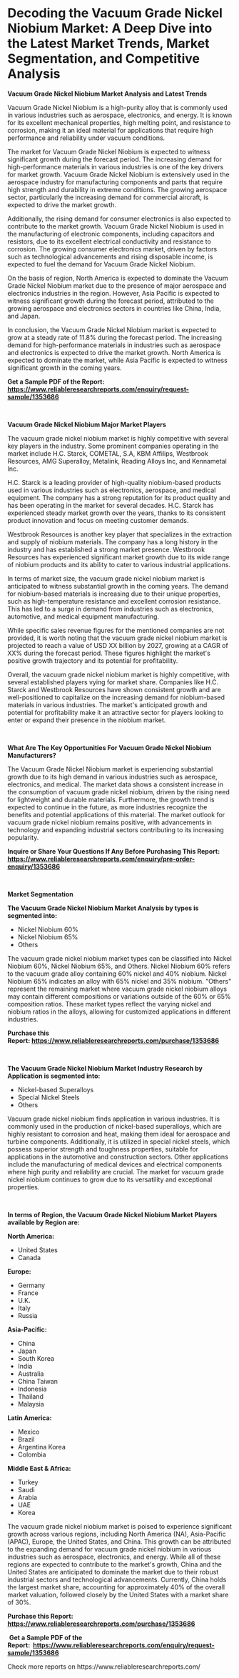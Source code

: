 <p><h1>Decoding the Vacuum Grade Nickel Niobium Market: A Deep Dive into the Latest Market Trends, Market Segmentation, and Competitive Analysis</h1></p><p><strong>Vacuum Grade Nickel Niobium Market Analysis and Latest Trends</strong></p>
<p><p>Vacuum Grade Nickel Niobium is a high-purity alloy that is commonly used in various industries such as aerospace, electronics, and energy. It is known for its excellent mechanical properties, high melting point, and resistance to corrosion, making it an ideal material for applications that require high performance and reliability under vacuum conditions.</p><p>The market for Vacuum Grade Nickel Niobium is expected to witness significant growth during the forecast period. The increasing demand for high-performance materials in various industries is one of the key drivers for market growth. Vacuum Grade Nickel Niobium is extensively used in the aerospace industry for manufacturing components and parts that require high strength and durability in extreme conditions. The growing aerospace sector, particularly the increasing demand for commercial aircraft, is expected to drive the market growth.</p><p>Additionally, the rising demand for consumer electronics is also expected to contribute to the market growth. Vacuum Grade Nickel Niobium is used in the manufacturing of electronic components, including capacitors and resistors, due to its excellent electrical conductivity and resistance to corrosion. The growing consumer electronics market, driven by factors such as technological advancements and rising disposable income, is expected to fuel the demand for Vacuum Grade Nickel Niobium.</p><p>On the basis of region, North America is expected to dominate the Vacuum Grade Nickel Niobium market due to the presence of major aerospace and electronics industries in the region. However, Asia Pacific is expected to witness significant growth during the forecast period, attributed to the growing aerospace and electronics sectors in countries like China, India, and Japan.</p><p>In conclusion, the Vacuum Grade Nickel Niobium market is expected to grow at a steady rate of 11.8% during the forecast period. The increasing demand for high-performance materials in industries such as aerospace and electronics is expected to drive the market growth. North America is expected to dominate the market, while Asia Pacific is expected to witness significant growth in the coming years.</p></p>
<p><strong>Get a Sample PDF of the Report:&nbsp; <a href="https://www.reliableresearchreports.com/enquiry/request-sample/1353686">https://www.reliableresearchreports.com/enquiry/request-sample/1353686</a></strong></p>
<p>&nbsp;</p>
<p><strong>Vacuum Grade Nickel Niobium Major Market Players</strong></p>
<p><p>The vacuum grade nickel niobium market is highly competitive with several key players in the industry. Some prominent companies operating in the market include H.C. Starck, COMETAL, S.A, KBM Affilips, Westbrook Resources, AMG Superalloy, Metalink, Reading Alloys Inc, and Kennametal Inc.</p><p>H.C. Starck is a leading provider of high-quality niobium-based products used in various industries such as electronics, aerospace, and medical equipment. The company has a strong reputation for its product quality and has been operating in the market for several decades. H.C. Starck has experienced steady market growth over the years, thanks to its consistent product innovation and focus on meeting customer demands.</p><p>Westbrook Resources is another key player that specializes in the extraction and supply of niobium materials. The company has a long history in the industry and has established a strong market presence. Westbrook Resources has experienced significant market growth due to its wide range of niobium products and its ability to cater to various industrial applications.</p><p>In terms of market size, the vacuum grade nickel niobium market is anticipated to witness substantial growth in the coming years. The demand for niobium-based materials is increasing due to their unique properties, such as high-temperature resistance and excellent corrosion resistance. This has led to a surge in demand from industries such as electronics, automotive, and medical equipment manufacturing.</p><p>While specific sales revenue figures for the mentioned companies are not provided, it is worth noting that the vacuum grade nickel niobium market is projected to reach a value of USD XX billion by 2027, growing at a CAGR of XX% during the forecast period. These figures highlight the market's positive growth trajectory and its potential for profitability.</p><p>Overall, the vacuum grade nickel niobium market is highly competitive, with several established players vying for market share. Companies like H.C. Starck and Westbrook Resources have shown consistent growth and are well-positioned to capitalize on the increasing demand for niobium-based materials in various industries. The market's anticipated growth and potential for profitability make it an attractive sector for players looking to enter or expand their presence in the niobium market.</p></p>
<p>&nbsp;</p>
<p><strong>What Are The Key Opportunities For Vacuum Grade Nickel Niobium Manufacturers?</strong></p>
<p><p>The Vacuum Grade Nickel Niobium market is experiencing substantial growth due to its high demand in various industries such as aerospace, electronics, and medical. The market data shows a consistent increase in the consumption of vacuum grade nickel niobium, driven by the rising need for lightweight and durable materials. Furthermore, the growth trend is expected to continue in the future, as more industries recognize the benefits and potential applications of this material. The market outlook for vacuum grade nickel niobium remains positive, with advancements in technology and expanding industrial sectors contributing to its increasing popularity.</p></p>
<p><strong>Inquire or Share Your Questions If Any Before Purchasing This Report: <a href="https://www.reliableresearchreports.com/enquiry/pre-order-enquiry/1353686">https://www.reliableresearchreports.com/enquiry/pre-order-enquiry/1353686</a></strong></p>
<p>&nbsp;</p>
<p><strong>Market Segmentation</strong></p>
<p><strong>The Vacuum Grade Nickel Niobium Market Analysis by types is segmented into:</strong></p>
<p><ul><li>Nickel Niobium 60%</li><li>Nickel Niobium 65%</li><li>Others</li></ul></p>
<p><p>The vacuum grade nickel niobium market types can be classified into Nickel Niobium 60%, Nickel Niobium 65%, and Others. Nickel Niobium 60% refers to the vacuum grade alloy containing 60% nickel and 40% niobium. Nickel Niobium 65% indicates an alloy with 65% nickel and 35% niobium. "Others" represent the remaining market where vacuum grade nickel niobium alloys may contain different compositions or variations outside of the 60% or 65% composition ratios. These market types reflect the varying nickel and niobium ratios in the alloys, allowing for customized applications in different industries.</p></p>
<p><strong>Purchase this Report:&nbsp;<a href="https://www.reliableresearchreports.com/purchase/1353686">https://www.reliableresearchreports.com/purchase/1353686</a></strong></p>
<p>&nbsp;</p>
<p><strong>The Vacuum Grade Nickel Niobium Market Industry Research by Application is segmented into:</strong></p>
<p><ul><li>Nickel-based Superalloys</li><li>Special Nickel Steels</li><li>Others</li></ul></p>
<p><p>Vacuum grade nickel niobium finds application in various industries. It is commonly used in the production of nickel-based superalloys, which are highly resistant to corrosion and heat, making them ideal for aerospace and turbine components. Additionally, it is utilized in special nickel steels, which possess superior strength and toughness properties, suitable for applications in the automotive and construction sectors. Other applications include the manufacturing of medical devices and electrical components where high purity and reliability are crucial. The market for vacuum grade nickel niobium continues to grow due to its versatility and exceptional properties.</p></p>
<p>&nbsp;</p>
<p><strong>In terms of Region, the Vacuum Grade Nickel Niobium Market Players available by Region are:</strong></p>
<p>
    <p> <strong> North America: </strong>
        <ul>
            <li>United States</li>
            <li>Canada</li>
        </ul>
        </p> 
    <p> <strong> Europe: </strong>
        <ul>
            <li>Germany</li>
            <li>France</li>
            <li>U.K.</li>
            <li>Italy</li>
            <li>Russia</li>
        </ul>
        </p> 
    <p> <strong> Asia-Pacific: </strong>
        <ul>
            <li>China</li>
            <li>Japan</li>
            <li>South Korea</li>
            <li>India</li>
            <li>Australia</li>
            <li>China Taiwan</li>
            <li>Indonesia</li>
            <li>Thailand</li>
            <li>Malaysia</li>
        </ul>
        </p> 
    <p> <strong> Latin America: </strong>
        <ul>
            <li>Mexico</li>
            <li>Brazil</li>
            <li>Argentina Korea</li>
            <li>Colombia</li>
        </ul>
        </p> 
    <p> <strong> Middle East & Africa: </strong>
        <ul>
            <li>Turkey</li>
            <li>Saudi</li>
            <li>Arabia</li>
            <li>UAE</li>
            <li>Korea</li>
        </ul>
    </p>
    </p>
<p><p>The vacuum grade nickel niobium market is poised to experience significant growth across various regions, including North America (NA), Asia-Pacific (APAC), Europe, the United States, and China. This growth can be attributed to the expanding demand for vacuum grade nickel niobium in various industries such as aerospace, electronics, and energy. While all of these regions are expected to contribute to the market's growth, China and the United States are anticipated to dominate the market due to their robust industrial sectors and technological advancements. Currently, China holds the largest market share, accounting for approximately 40% of the overall market valuation, followed closely by the United States with a market share of 30%.</p></p>
<p><strong>Purchase this Report: <a href="https://www.reliableresearchreports.com/purchase/1353686">https://www.reliableresearchreports.com/purchase/1353686</a></strong></p>
<p>&nbsp;<strong>Get a Sample PDF of the Report:&nbsp;&nbsp;<a href="https://www.reliableresearchreports.com/enquiry/request-sample/1353686">https://www.reliableresearchreports.com/enquiry/request-sample/1353686</a></strong></p>
<p><strong></strong></p>
<p>Check more reports on https://www.reliableresearchreports.com/</p>